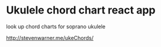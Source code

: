 # Ukulele chord chart react app
look up chord charts for soprano ukulele

http://stevenwarner.me/ukeChords/
